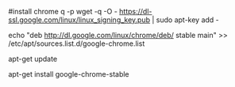 #install chrome 
q -p wget -q -O - https://dl-ssl.google.com/linux/linux_signing_key.pub | sudo apt-key add - 

echo "deb http://dl.google.com/linux/chrome/deb/ stable main" >> /etc/apt/sources.list.d/google-chrome.list

apt-get update

apt-get install google-chrome-stable
